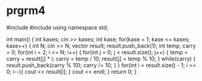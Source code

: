 # prgrm4
#include <iostream>
#include <vector>
using namespace std;

int main()
{
    int kases;
    cin >> kases;
    int kase;
    for(kase = 1; kase <= kases; kase++) {
        int  N;
        cin >> N;
        vector result;
        result.push_back(1);
        int temp, carry = 0;
        for(int i = 2; i <= N; i++) {
            for(int j = 0; j < result.size(); j++) {
                temp = carry + result[j] * i;
                carry = temp / 10;
                result[j] = temp % 10;
            }
            while(carry) {
                result.push_back(carry % 10);
                carry /= 10;
            }
        }
        for(int i = result.size() - 1; i >= 0; i--){
            cout << result[i];
        }
        cout << endl;
    }
    return 0;
}
